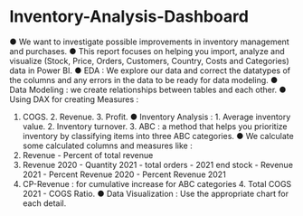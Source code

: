 # Inventory-Analysis-Dashboard

● We want to investigate possible improvements in inventory management and purchases.
● This report focuses on helping you import, analyze and visualize (Stock, Price, Orders, Customers, Country, Costs and Categories) data in Power BI.
● EDA : We explore our data and correct the datatypes of the columns and any errors in the data to be ready for data modeling.
● Data Modeling : we create relationships between tables and each other.
● Using DAX for creating Measures :
  1. COGS. 2. Revenue. 3. Profit.
● Inventory Analysis :   1. Average inventory value.                 2. Inventory turnover.
                         3. ABC : a method that helps you prioritize inventory by classifying items into three ABC categories.
● We calculate some calculated columns and measures like :
1. Revenue - Percent of total revenue
2. Revenue 2020 - Quantity 2021 - total orders - 2021 end stock - Revenue 2021 - Percent Revenue 2020 - Percent Revenue 2021
3. CP-Revenue : for cumulative increase for ABC categories           4. Total COGS 2021 - COGS Ratio.
● Data Visualization : Use the appropriate chart for each detail.
